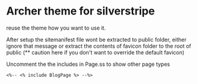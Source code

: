 # Archer theme for silverstripe
reuse the theme how you want to use it.

After setup the sitemanifest file wont be extracted to public folder, either ignore that message or extract the contents of favicon folder to the root of public (** caution here if you don't want to override the default favicon)

Uncomment the the includes in Page.ss to show other page types

`<%-- <% include BlogPage %> --%>`
